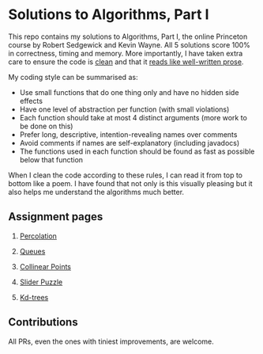 # Solutions to Algorithms, Part I

This repo contains my solutions to Algorithms, Part I, the online Princeton course by Robert Sedgewick and Kevin Wayne. All 5 solutions score 100% in correctness, timing and memory. More importantly, I have taken extra care to ensure the code is [clean](https://www.goodreads.com/book/show/3735293-clean-code) and that it [reads like well-written prose](https://hackernoon.com/how-to-write-clean-code-d557d998bb08).

My coding style can be summarised as:

- Use small functions that do one thing only and have no hidden side effects
- Have one level of abstraction per function (with small violations)
- Each function should take at most 4 distinct arguments (more work to be done on this)
- Prefer long, descriptive, intention-revealing names over comments
- Avoid comments if names are self-explanatory (including javadocs)
- The functions used in each function should be found as fast as possible below that function

When I clean the code according to these rules, I can read it from top to bottom like a poem. I have found that not only is this visually pleasing but it also helps me understand the algorithms much better.

## Assignment pages

1. [Percolation](https://coursera.cs.princeton.edu/algs4/assignments/percolation/specification.php)

2. [Queues](https://coursera.cs.princeton.edu/algs4/assignments/queues/specification.php)

3. [Collinear Points](https://coursera.cs.princeton.edu/algs4/assignments/collinear/specification.php)

4. [Slider Puzzle](https://coursera.cs.princeton.edu/algs4/assignments/8puzzle/specification.php)

5. [Kd-trees](https://coursera.cs.princeton.edu/algs4/assignments/kdtree/specification.php)

## Contributions

All PRs, even the ones with tiniest improvements, are welcome.
